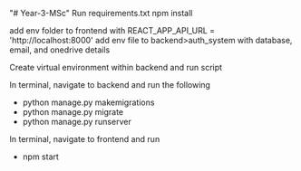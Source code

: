 "# Year-3-MSc" 
Run requirements.txt
npm install

add env folder to frontend with REACT_APP_API_URL = 'http://localhost:8000'
add env file to backend>auth_system with database, email, and onedrive details

Create virtual environment within backend and run script

In terminal, navigate to backend and run the following
  - python manage.py makemigrations
  - python manage.py migrate
  - python manage.py runserver

In terminal, navigate to frontend and run
  - npm start
